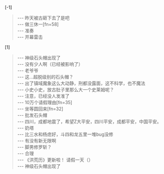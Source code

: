
[-1] 
>--- 昨天被古砸下去了是吧<br>
>--- 做三休一[fn=58]<br>
>--- 准奏<br>
>--- 开幕雷击<br>

[1] 
>--- 神级石头帽出现了<br>
>--- 没有少人啊（已经被影响了）<br>
>--- 老爷爷<br>
>--- 这…超脱级别的石头帽？<br>
>--- 出了镇域魔象这么大动静，刑都没露面，这不科学，也不魔法<br>
>--- 小史小史，放古肚子里那么大一个史莱姆呢？<br>
>--- 注意，已经没人发准了<br>
>--- 10万个请假理由[fn=35]<br>
>--- 坐等圆回来[fn=32]<br>
>--- 批发石头帽<br>
>--- 四川，成都地震了，希望Z大平安，四川平安，成都平安，中国平安。<br>
>--- 奶塔<br>
>--- 比三水和杨痣好，斗四和龙五里一堆bug没修<br>
>--- 有没有新无限啊<br>
>--- 脚男修罗斩？<br>
>--- 合理<br>
>--- 《洪荒历》更新啦！
请假一天（）<br>
>--- 神级石头帽出现了<br>
